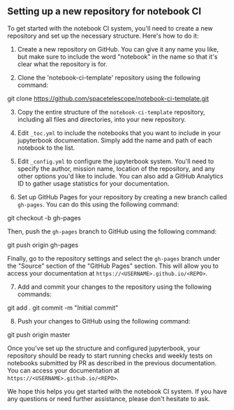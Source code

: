 ## Setting up a new repository for notebook CI

To get started with the notebook CI system, you'll need to create a new repository and set up the necessary structure. Here's how to do it:

1. Create a new repository on GitHub. You can give it any name you like, but make sure to include the word "notebook" in the name so that it's clear what the repository is for. 

2. Clone the 'notebook-ci-template' repository using the following command:

git clone https://github.com/spacetelescope/notebook-ci-template.git

3. Copy the entire structure of the `notebook-ci-template` repository, including all files and directories, into your new repository.

4. Edit `_toc.yml` to include the notebooks that you want to include in your jupyterbook documentation. Simply add the name and path of each notebook to the list.

5. Edit `_config.yml` to configure the jupyterbook system. You'll need to specify the author, mission name, location of the repository, and any other options you'd like to include. You can also add a GitHub Analytics ID to gather usage statistics for your documentation.

6. Set up GitHub Pages for your repository by creating a new branch called `gh-pages`. You can do this using the following command:

git checkout -b gh-pages

Then, push the `gh-pages` branch to GitHub using the following command:

git push origin gh-pages


Finally, go to the repository settings and select the `gh-pages` branch under the "Source" section of the "GitHub Pages" section. This will allow you to access your documentation at `https://<USERNAME>.github.io/<REPO>`.

7. Add and commit your changes to the repository using the following commands:

git add .
git commit -m "Initial commit"

8. Push your changes to GitHub using the following command:

git push origin master

Once you've set up the structure and configured jupyterbook, your repository should be ready to start running checks and weekly tests on notebooks submitted by PR as described in the previous documentation. You can access your documentation at `https://<USERNAME>.github.io/<REPO>`.

We hope this helps you get started with the notebook CI system. If you have any questions or need further assistance, please don't hesitate to ask.
